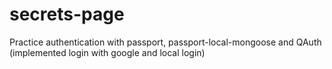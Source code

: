 # secrets-page
Practice authentication with passport, passport-local-mongoose and QAuth (implemented login with google and local login)
